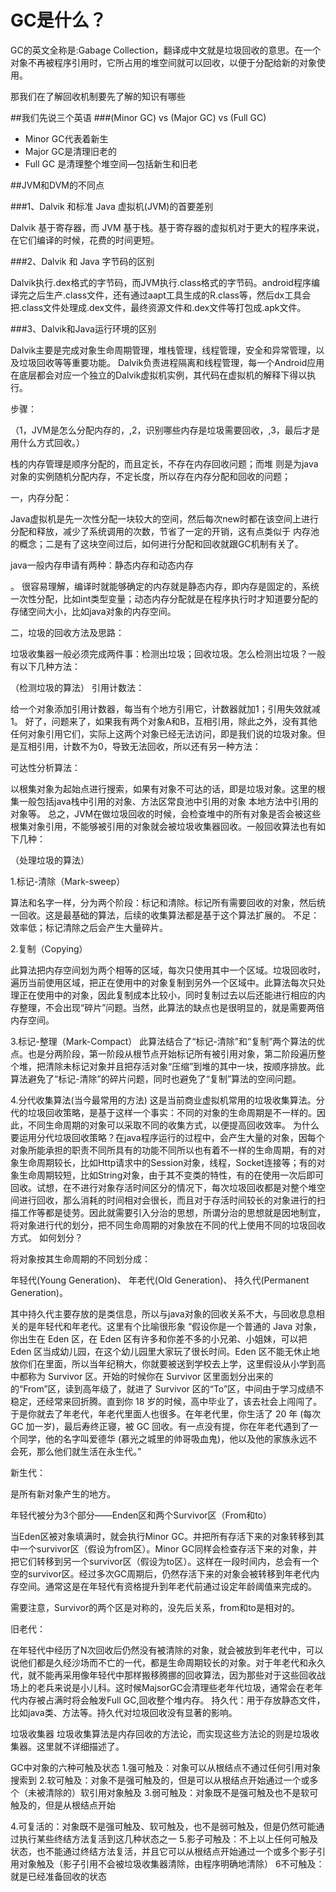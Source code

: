 # GC是什么？ #
GC的英文全称是:Gabage Collection，翻译成中文就是垃圾回收的意思。在一个对象不再被程序引用时，它所占用的堆空间就可以回收，以便于分配给新的对象使用。

那我们在了解回收机制要先了解的知识有哪些

##我们先说三个英语
###(Minor GC) vs (Major GC) vs (Full GC)
- Minor GC代表着新生
- Major GC是清理旧老的
- Full GC 是清理整个堆空间—包括新生和旧老


##JVM和DVM的不同点

###1、Dalvik 和标准 Java 虚拟机(JVM)的首要差别

Dalvik 基于寄存器，而 JVM 基于栈。基于寄存器的虚拟机对于更大的程序来说，在它们编译的时候，花费的时间更短。

###2、Dalvik 和 Java 字节码的区别

Dalvik执行.dex格式的字节码，而JVM执行.class格式的字节码。android程序编译完之后生产.class文件，还有通过aapt工具生成的R.class等，然后dx工具会把.class文件处理成.dex文件，最终资源文件和.dex文件等打包成.apk文件。

###3、Dalvik和Java运行环境的区别

Dalvik主要是完成对象生命周期管理，堆栈管理，线程管理，安全和异常管理，以及垃圾回收等等重要功能。 
Dalvik负责进程隔离和线程管理，每一个Android应用在底层都会对应一个独立的Dalvik虚拟机实例，其代码在虚拟机的解释下得以执行。

步骤：

（1，JVM是怎么分配内存的，,2，识别哪些内存是垃圾需要回收，,3，最后才是用什么方式回收。）

 栈的内存管理是顺序分配的，而且定长，不存在内存回收问题；而堆 则是为java对象的实例随机分配内存，不定长度，所以存在内存分配和回收的问题；

   一，内存分配：

Java虚拟机是先一次性分配一块较大的空间，然后每次new时都在该空间上进行分配和释放，减少了系统调用的次数，节省了一定的开销，这有点类似于
内存池的概念；二是有了这块空间过后，如何进行分配和回收就跟GC机制有关了。

java一般内存申请有两种：静态内存和动态内存

。
很容易理解，编译时就能够确定的内存就是静态内存，即内存是固定的，系统一次性分配，比如int类型变量；动态内存分配就是在程序执行时才知道要分配的存储空间大小，比如java对象的内存空间。

二，垃圾的回收方法及思路：

垃圾收集器一般必须完成两件事：检测出垃圾；回收垃圾。怎么检测出垃圾？一般有以下几种方法：





（检测垃圾的算法）
引用计数法：

给一个对象添加引用计数器，每当有个地方引用它，计数器就加1；引用失效就减1。
好了，问题来了，如果我有两个对象A和B，互相引用，除此之外，没有其他任何对象引用它们，实际上这两个对象已经无法访问，即是我们说的垃圾对象。但是互相引用，计数不为0，导致无法回收，所以还有另一种方法：


可达性分析算法：

以根集对象为起始点进行搜索，如果有对象不可达的话，即是垃圾对象。这里的根集一般包括java栈中引用的对象、方法区常良池中引用的对象
本地方法中引用的对象等。
总之，JVM在做垃圾回收的时候，会检查堆中的所有对象是否会被这些根集对象引用，不能够被引用的对象就会被垃圾收集器回收。一般回收算法也有如下几种：





（处理垃圾的算法）


1.标记-清除（Mark-sweep）


算法和名字一样，分为两个阶段：标记和清除。标记所有需要回收的对象，然后统一回收。这是最基础的算法，后续的收集算法都是基于这个算法扩展的。
不足：效率低；标记清除之后会产生大量碎片。


2.复制（Copying）


此算法把内存空间划为两个相等的区域，每次只使用其中一个区域。垃圾回收时，遍历当前使用区域，把正在使用中的对象复制到另外一个区域中。此算法每次只处理正在使用中的对象，因此复制成本比较小，同时复制过去以后还能进行相应的内存整理，不会出现“碎片”问题。当然，此算法的缺点也是很明显的，就是需要两倍内存空间。 


3.标记-整理（Mark-Compact）
此算法结合了“标记-清除”和“复制”两个算法的优点。也是分两阶段，第一阶段从根节点开始标记所有被引用对象，第二阶段遍历整个堆，把清除未标记对象并且把存活对象“压缩”到堆的其中一块，按顺序排放。此算法避免了“标记-清除”的碎片问题，同时也避免了“复制”算法的空间问题。 


4.分代收集算法(当今最常用的方法)
这是当前商业虚拟机常用的垃圾收集算法。分代的垃圾回收策略，是基于这样一个事实：不同的对象的生命周期是不一样的。因此，不同生命周期的对象可以采取不同的收集方式，以便提高回收效率。
为什么要运用分代垃圾回收策略？在java程序运行的过程中，会产生大量的对象，因每个对象所能承担的职责不同所具有的功能不同所以也有着不一样的生命周期，有的对象生命周期较长，比如Http请求中的Session对象，线程，Socket连接等；有的对象生命周期较短，比如String对象，由于其不变类的特性，有的在使用一次后即可回收。试想，在不进行对象存活时间区分的情况下，每次垃圾回收都是对整个堆空间进行回收，那么消耗的时间相对会很长，而且对于存活时间较长的对象进行的扫描工作等都是徒劳。因此就需要引入分治的思想，所谓分治的思想就是因地制宜，将对象进行代的划分，把不同生命周期的对象放在不同的代上使用不同的垃圾回收方式。
如何划分？


将对象按其生命周期的不同划分成：


年轻代(Young Generation)、
年老代(Old Generation)、
持久代(Permanent Generation)。

其中持久代主要存放的是类信息，所以与java对象的回收关系不大，与回收息息相关的是年轻代和年老代。这里有个比喻很形象
“假设你是一个普通的 Java 对象，你出生在 Eden 区，在 Eden 区有许多和你差不多的小兄弟、小姐妹，可以把 Eden 区当成幼儿园，在这个幼儿园里大家玩了很长时间。Eden 区不能无休止地放你们在里面，所以当年纪稍大，你就要被送到学校去上学，这里假设从小学到高中都称为 Survivor 区。开始的时候你在 Survivor 区里面划分出来的的“From”区，读到高年级了，就进了 Survivor 区的“To”区，中间由于学习成绩不稳定，还经常来回折腾。直到你 18 岁的时候，高中毕业了，该去社会上闯闯了。于是你就去了年老代，年老代里面人也很多。在年老代里，你生活了 20 年 (每次 GC 加一岁)，最后寿终正寝，被 GC 回收。有一点没有提，你在年老代遇到了一个同学，他的名字叫爱德华 (慕光之城里的帅哥吸血鬼)，他以及他的家族永远不会死，那么他们就生活在永生代。”






新生代：



是所有新对象产生的地方。

年轻代被分为3个部分——Enden区和两个Survivor区（From和to）

当Eden区被对象填满时，就会执行Minor GC。并把所有存活下来的对象转移到其中一个survivor区（假设为from区）。Minor GC同样会检查存活下来的对象，并把它们转移到另一个survivor区（假设为to区）。这样在一段时间内，总会有一个空的survivor区。经过多次GC周期后，仍然存活下来的对象会被转移到年老代内存空间。通常这是在年轻代有资格提升到年老代前通过设定年龄阈值来完成的。

需要注意，Survivor的两个区是对称的，没先后关系，from和to是相对的。




旧老代：



在年轻代中经历了N次回收后仍然没有被清除的对象，就会被放到年老代中，可以说他们都是久经沙场而不亡的一代，都是生命周期较长的对象。对于年老代和永久代，就不能再采用像年轻代中那样搬移腾挪的回收算法，因为那些对于这些回收战场上的老兵来说是小儿科。这时候MajsorGC会清理些老年代垃圾，通常会在老年代内存被占满时将会触发Full GC,回收整个堆内存。
持久代：用于存放静态文件，比如java类、方法等。持久代对垃圾回收没有显著的影响。 
  

垃圾收集器
垃圾收集算法是内存回收的方法论，而实现这些方法论的则是垃圾收集器。这里就不详细描述了。



GC中对象的六种可触及状态
   1.强可触及：对象可以从根结点不通过任何引用对象搜索到
   2.软可触及：对象不是强可触及的，但是可以从根结点开始通过一个或多个（未被清除的）软引用对象触及
   3.弱可触及：对象既不是强可触及也不是软可触及的，但是从根结点开始

   4.可复活的：对象既不是强可触及、软可触及，也不是弱可触及，但是仍然可能通过执行某些终结方法复活到这几种状态之一
   5.影子可触及：不上以上任何可触及状态，也不能通过终结方法复活，并且它可以从根结点开始通过一个或多个影子引用对象触及（影子引用不会被垃圾收集器清除，由程序明确地清除）
   6不可触及：就是已经准备回收的状态